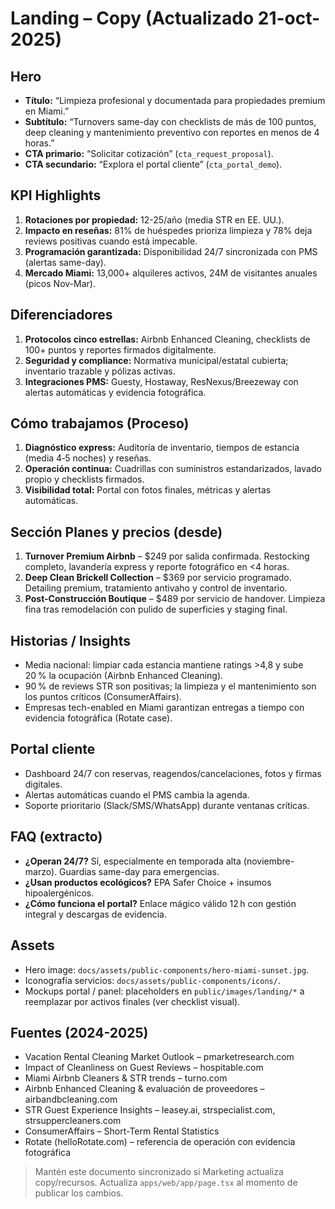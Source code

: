 # Landing – Copy (Actualizado 21-oct-2025)

## Hero

- **Título:** “Limpieza profesional y documentada para propiedades premium en Miami.”
- **Subtítulo:** “Turnovers same-day con checklists de más de 100 puntos, deep cleaning y mantenimiento preventivo con reportes en menos de 4 horas.”
- **CTA primario:** “Solicitar cotización” (`cta_request_proposal`).
- **CTA secundario:** “Explora el portal cliente” (`cta_portal_demo`).

## KPI Highlights

1. **Rotaciones por propiedad:** 12-25/año (media STR en EE. UU.).
2. **Impacto en reseñas:** 81% de huéspedes prioriza limpieza y 78% deja reviews positivas cuando está impecable.
3. **Programación garantizada:** Disponibilidad 24/7 sincronizada con PMS (alertas same-day).
4. **Mercado Miami:** 13,000+ alquileres activos, 24M de visitantes anuales (picos Nov-Mar).

## Diferenciadores

1. **Protocolos cinco estrellas:** Airbnb Enhanced Cleaning, checklists de 100+ puntos y reportes firmados digitalmente.
2. **Seguridad y compliance:** Normativa municipal/estatal cubierta; inventario trazable y pólizas activas.
3. **Integraciones PMS:** Guesty, Hostaway, ResNexus/Breezeway con alertas automáticas y evidencia fotográfica.

## Cómo trabajamos (Proceso)

1. **Diagnóstico express:** Auditoría de inventario, tiempos de estancia (media 4‑5 noches) y reseñas.
2. **Operación continua:** Cuadrillas con suministros estandarizados, lavado propio y checklists firmados.
3. **Visibilidad total:** Portal con fotos finales, métricas y alertas automáticas.

## Sección Planes y precios (desde)

1. **Turnover Premium Airbnb** – $249 por salida confirmada. Restocking completo, lavandería express y reporte fotográfico en <4 horas.
2. **Deep Clean Brickell Collection** – $369 por servicio programado. Detailing premium, tratamiento antivaho y control de inventario.
3. **Post-Construcción Boutique** – $489 por servicio de handover. Limpieza fina tras remodelación con pulido de superficies y staging final.

## Historias / Insights

- Media nacional: limpiar cada estancia mantiene ratings >4,8 y sube 20 % la ocupación (Airbnb Enhanced Cleaning).
- 90 % de reviews STR son positivas; la limpieza y el mantenimiento son los puntos críticos (ConsumerAffairs).
- Empresas tech-enabled en Miami garantizan entregas a tiempo con evidencia fotográfica (Rotate case).

## Portal cliente

- Dashboard 24/7 con reservas, reagendos/cancelaciones, fotos y firmas digitales.
- Alertas automáticas cuando el PMS cambia la agenda.
- Soporte prioritario (Slack/SMS/WhatsApp) durante ventanas críticas.

## FAQ (extracto)

- **¿Operan 24/7?** Sí, especialmente en temporada alta (noviembre-marzo). Guardias same-day para emergencias.
- **¿Usan productos ecológicos?** EPA Safer Choice + insumos hipoalergénicos.
- **¿Cómo funciona el portal?** Enlace mágico válido 12 h con gestión integral y descargas de evidencia.

## Assets

- Hero image: `docs/assets/public-components/hero-miami-sunset.jpg`.
- Iconografía servicios: `docs/assets/public-components/icons/`.
- Mockups portal / panel: placeholders en `public/images/landing/*` a reemplazar por activos finales (ver checklist visual).

## Fuentes (2024-2025)

- Vacation Rental Cleaning Market Outlook – pmarketresearch.com
- Impact of Cleanliness on Guest Reviews – hospitable.com
- Miami Airbnb Cleaners & STR trends – turno.com
- Airbnb Enhanced Cleaning & evaluación de proveedores – airbandbcleaning.com
- STR Guest Experience Insights – leasey.ai, strspecialist.com, strsuppercleaners.com
- ConsumerAffairs – Short-Term Rental Statistics
- Rotate (helloRotate.com) – referencia de operación con evidencia fotográfica

> Mantén este documento sincronizado si Marketing actualiza copy/recursos. Actualiza `apps/web/app/page.tsx` al momento de publicar los cambios.

